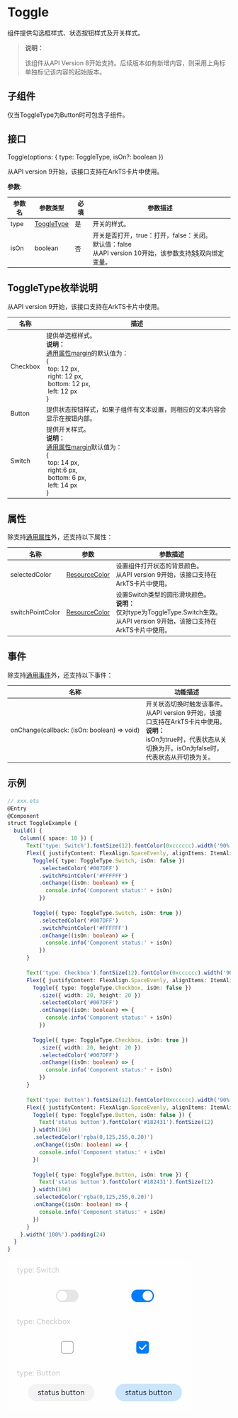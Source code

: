 # Toggle

组件提供勾选框样式、状态按钮样式及开关样式。

>  **说明：**
>
> 该组件从API Version 8开始支持。后续版本如有新增内容，则采用上角标单独标记该内容的起始版本。

## 子组件

仅当ToggleType为Button时可包含子组件。


## 接口

Toggle(options: { type: ToggleType, isOn?: boolean })

从API version 9开始，该接口支持在ArkTS卡片中使用。

**参数:**

| 参数名 | 参数类型 | 必填   | 参数描述           |
| ---- | ---------- | -----| -------------- |
| type | [ToggleType](#toggletype枚举说明) | 是   | 开关的样式。 |
| isOn | boolean    | 否   | 开关是否打开，true：打开，false：关闭。<br/>默认值：false<br />从API version 10开始，该参数支持[$$](../../quick-start/arkts-two-way-sync.md)双向绑定变量。 |


## ToggleType枚举说明

从API version 9开始，该接口支持在ArkTS卡片中使用。

| 名称       | 描述                 |
| -------- | ---------------- |
| Checkbox | 提供单选框样式。<br>**说明：**<br/>[通用属性margin](ts-universal-attributes-size.md)的默认值为：<br>{<br>&nbsp;top: 12 px,<br>&nbsp;right: 12 px,<br>&nbsp;bottom: 12 px,<br>&nbsp;left: 12 px<br> } |
| Button   | 提供状态按钮样式，如果子组件有文本设置，则相应的文本内容会显示在按钮内部。       |
| Switch   | 提供开关样式。<br>**说明：**<br/>[通用属性margin](ts-universal-attributes-size.md)默认值为：<br>{<br/>&nbsp;top: 14 px,<br/>&nbsp;right:6 px,<br/>&nbsp;bottom: 6 px,<br/>&nbsp;left: 14 px<br/> } |

## 属性

除支持[通用属性](ts-universal-attributes-size.md)外，还支持以下属性：

| 名称                | 参数                           | 参数描述                  |
| ---------------- | --------------------------- | ---------------------- |
| selectedColor    | [ResourceColor](ts-types.md#resourcecolor)  | 设置组件打开状态的背景颜色。 <br/>从API version 9开始，该接口支持在ArkTS卡片中使用。|
| switchPointColor | [ResourceColor](ts-types.md#resourcecolor)  | 设置Switch类型的圆形滑块颜色。<br/>**说明：**<br/>仅对type为ToggleType.Switch生效。<br/>从API version 9开始，该接口支持在ArkTS卡片中使用。 |

## 事件

除支持[通用事件](ts-universal-events-click.md)外，还支持以下事件：

| 名称 | 功能描述 |
| -------- | -------- |
| onChange(callback:&nbsp;(isOn:&nbsp;boolean)&nbsp;=&gt;&nbsp;void) | 开关状态切换时触发该事件。 <br/>从API version 9开始，该接口支持在ArkTS卡片中使用。<br/>**说明：** <br/>isOn为true时，代表状态从关切换为开。isOn为false时，代表状态从开切换为关。 |


## 示例

```ts
// xxx.ets
@Entry
@Component
struct ToggleExample {
  build() {
    Column({ space: 10 }) {
      Text('type: Switch').fontSize(12).fontColor(0xcccccc).width('90%')
      Flex({ justifyContent: FlexAlign.SpaceEvenly, alignItems: ItemAlign.Center }) {
        Toggle({ type: ToggleType.Switch, isOn: false })
          .selectedColor('#007DFF')
          .switchPointColor('#FFFFFF')
          .onChange((isOn: boolean) => {
            console.info('Component status:' + isOn)
          })

        Toggle({ type: ToggleType.Switch, isOn: true })
          .selectedColor('#007DFF')
          .switchPointColor('#FFFFFF')
          .onChange((isOn: boolean) => {
            console.info('Component status:' + isOn)
          })
      }

      Text('type: Checkbox').fontSize(12).fontColor(0xcccccc).width('90%')
      Flex({ justifyContent: FlexAlign.SpaceEvenly, alignItems: ItemAlign.Center }) {
        Toggle({ type: ToggleType.Checkbox, isOn: false })
          .size({ width: 20, height: 20 })
          .selectedColor('#007DFF')
          .onChange((isOn: boolean) => {
            console.info('Component status:' + isOn)
          })

        Toggle({ type: ToggleType.Checkbox, isOn: true })
          .size({ width: 20, height: 20 })
          .selectedColor('#007DFF')
          .onChange((isOn: boolean) => {
            console.info('Component status:' + isOn)
          })
      }

      Text('type: Button').fontSize(12).fontColor(0xcccccc).width('90%')
      Flex({ justifyContent: FlexAlign.SpaceEvenly, alignItems: ItemAlign.Center }) {
        Toggle({ type: ToggleType.Button, isOn: false }) {
          Text('status button').fontColor('#182431').fontSize(12)
        }.width(106)
        .selectedColor('rgba(0,125,255,0.20)')
        .onChange((isOn: boolean) => {
          console.info('Component status:' + isOn)
        })

        Toggle({ type: ToggleType.Button, isOn: true }) {
          Text('status button').fontColor('#182431').fontSize(12)
        }.width(106)
        .selectedColor('rgba(0,125,255,0.20)')
        .onChange((isOn: boolean) => {
          console.info('Component status:' + isOn)
        })
      }
    }.width('100%').padding(24)
  }
}
```

![toggle](figures/toggle.gif)
